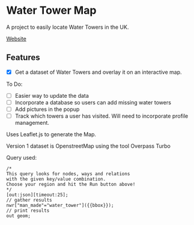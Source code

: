 # Water Tower Map

A project to easily locate Water Towers in the UK.

[Website](https://digitalight.github.io/wtmap/)

## Features

- [x] Get a dataset of Water Towers and overlay it on an interactive map.

To Do:
- [ ] Easier way to update the data
- [ ] Incorporate a database so users can add missing water towers
- [ ] Add pictures in the popup
- [ ] Track which towers a user has visited. Will need to incorporate profile management.

Uses Leaflet.js to generate the Map.

Version 1 dataset is OpenstreetMap using the tool
Overpass Turbo

Query used:

```
/*
This query looks for nodes, ways and relations 
with the given key/value combination.
Choose your region and hit the Run button above!
*/
[out:json][timeout:25];
// gather results
nwr["man_made"="water_tower"]({{bbox}});
// print results
out geom;
```

